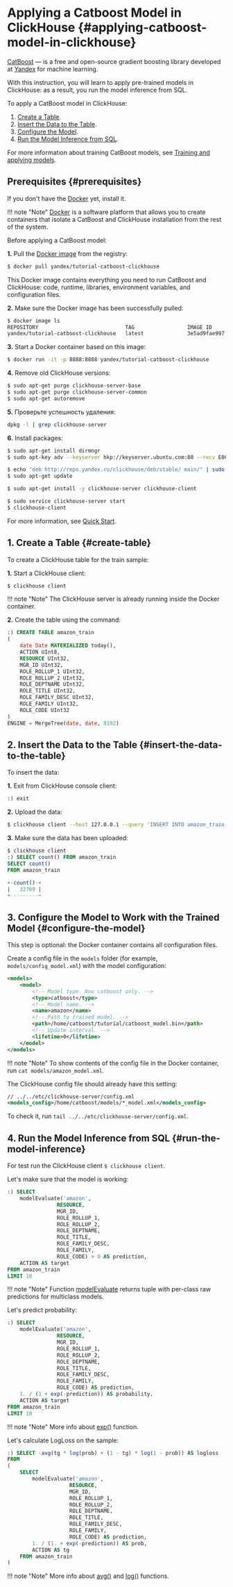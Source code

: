 # Applying a Catboost Model in ClickHouse {#applying-catboost-model-in-clickhouse}

[CatBoost](https://catboost.ai) — is a free and open-source gradient boosting library developed at [Yandex](https://yandex.com/company/) for machine learning.

With this instruction, you will learn to apply pre-trained models in ClickHouse: as a result, you run the model inference from SQL.

To apply a CatBoost model in ClickHouse:

1. [Create a Table](#create-table).
2. [Insert the Data to the Table](#insert-the-data-to-the-table).
3. [Configure the Model](#configure-the-model).
4. [Run the Model Inference from SQL](#run-the-model-inference).

For more information about training CatBoost models, see [Training and applying models](https://catboost.ai/docs/features/training.html#training).

## Prerequisites {#prerequisites}

If you don't have the [Docker](https://docs.docker.com/install/) yet, install it.

!!! note "Note"
    [Docker](https://www.docker.com) is a software platform that allows you to create containers that isolate a CatBoost and ClickHouse installation from the rest of the system.

Before applying a CatBoost model:

**1.** Pull the [Docker image](https://hub.docker.com/r/yandex/tutorial-catboost-clickhouse) from the registry:

```bash
$ docker pull yandex/tutorial-catboost-clickhouse
```

This Docker image contains everything you need to run CatBoost and ClickHouse: code, runtime, libraries, environment variables, and configuration files.

**2.** Make sure the Docker image has been successfully pulled:

```bash
$ docker image ls
REPOSITORY                            TAG                 IMAGE ID            CREATED             SIZE
yandex/tutorial-catboost-clickhouse   latest              3e5ad9fae997        19 months ago       1.58GB
```

**3.** Start a Docker container based on this image:

```bash
$ docker run -it -p 8888:8888 yandex/tutorial-catboost-clickhouse
```

**4.** Remove old ClickHouse versions:

```bash
$ sudo apt-get purge clickhouse-server-base
$ sudo apt-get purge clickhouse-server-common
$ sudo apt-get autoremove
```

**5.** Проверьте успешность удаления:

```bash
dpkg -l | grep clickhouse-server
```

**6.** Install packages:

```bash
$ sudo apt-get install dirmngr
$ sudo apt-key adv --keyserver hkp://keyserver.ubuntu.com:80 --recv E0C56BD4

$ echo "deb http://repo.yandex.ru/clickhouse/deb/stable/ main/" | sudo tee /etc/apt/sources.list.d/clickhouse.list
$ sudo apt-get update

$ sudo apt-get install -y clickhouse-server clickhouse-client

$ sudo service clickhouse-server start
$ clickhouse-client
```

For more information, see [Quick Start](https://clickhouse.yandex/#quick-start).

## 1. Create a Table {#create-table}

To create a ClickHouse table for the train sample:

**1.** Start a ClickHouse client:

```bash
$ clickhouse client
```

!!! note "Note"
    The ClickHouse server is already running inside the Docker container.

**2.** Create the table using the command:

```sql
:) CREATE TABLE amazon_train
(
    date Date MATERIALIZED today(), 
    ACTION UInt8, 
    RESOURCE UInt32, 
    MGR_ID UInt32, 
    ROLE_ROLLUP_1 UInt32, 
    ROLE_ROLLUP_2 UInt32, 
    ROLE_DEPTNAME UInt32, 
    ROLE_TITLE UInt32, 
    ROLE_FAMILY_DESC UInt32, 
    ROLE_FAMILY UInt32, 
    ROLE_CODE UInt32
)
ENGINE = MergeTree(date, date, 8192)
```

## 2. Insert the Data to the Table {#insert-the-data-to-the-table}

To insert the data:

**1.** Exit from ClickHouse console client:

```sql
:) exit
```

**2.** Upload the data:

```bash
$ clickhouse client --host 127.0.0.1 --query 'INSERT INTO amazon_train FORMAT CSVWithNames' < ~/amazon/train.csv
```

**3.** Make sure the data has been uploaded:

```sql
$ clickhouse client
:) SELECT count() FROM amazon_train
SELECT count()
FROM amazon_train

+-count()-+
|   32769 |
+---------+
```

## 3. Configure the Model to Work with the Trained Model {#configure-the-model}

This step is optional: the Docker container contains all configuration files. 

Create a config file in the `models` folder (for example, `models/config_model.xml`) with the model configuration:

```xml
<models>
    <model>
        <!-- Model type. Now catboost only. -->
        <type>catboost</type>
        <!-- Model name. -->
        <name>amazon</name>
        <!-- Path to trained model. -->
        <path>/home/catboost/tutorial/catboost_model.bin</path>
        <!-- Update interval. -->
        <lifetime>0</lifetime>
    </model>
</models>
```

!!! note "Note"
    To show contents of the config file in the Docker container, run `cat models/amazon_model.xml`.

The ClickHouse config file should already have this setting:

```xml
// ../../etc/clickhouse-server/config.xml
<models_config>/home/catboost/models/*_model.xml</models_config>
```

To check it, run `tail ../../etc/clickhouse-server/config.xml`.

## 4. Run the Model Inference from SQL {#run-the-model-inference}

For test run the ClickHouse client `$ clickhouse client`.

Let's make sure that the model is working:

```sql
:) SELECT 
    modelEvaluate('amazon', 
                RESOURCE,
                MGR_ID,
                ROLE_ROLLUP_1,
                ROLE_ROLLUP_2,
                ROLE_DEPTNAME,
                ROLE_TITLE,
                ROLE_FAMILY_DESC,
                ROLE_FAMILY,
                ROLE_CODE) > 0 AS prediction, 
    ACTION AS target
FROM amazon_train
LIMIT 10
```

!!! note "Note"
    Function [modelEvaluate](../query_language/functions/other_functions.md#function-modelevaluate) returns tuple with per-class raw predictions for multiclass models.

Let's predict probability:

```sql
:) SELECT 
    modelEvaluate('amazon', 
                RESOURCE,
                MGR_ID,
                ROLE_ROLLUP_1,
                ROLE_ROLLUP_2,
                ROLE_DEPTNAME,
                ROLE_TITLE,
                ROLE_FAMILY_DESC,
                ROLE_FAMILY,
                ROLE_CODE) AS prediction,
    1. / (1 + exp(-prediction)) AS probability, 
    ACTION AS target
FROM amazon_train
LIMIT 10
```

!!! note "Note"
    More info about [exp()](../query_language/functions/math_functions.md) function.

Let's calculate LogLoss on the sample:

```sql
:) SELECT -avg(tg * log(prob) + (1 - tg) * log(1 - prob)) AS logloss
FROM 
(
    SELECT 
        modelEvaluate('amazon', 
                    RESOURCE,
                    MGR_ID,
                    ROLE_ROLLUP_1,
                    ROLE_ROLLUP_2,
                    ROLE_DEPTNAME,
                    ROLE_TITLE,
                    ROLE_FAMILY_DESC,
                    ROLE_FAMILY,
                    ROLE_CODE) AS prediction,
        1. / (1. + exp(-prediction)) AS prob, 
        ACTION AS tg
    FROM amazon_train
)
```

!!! note "Note"
    More info about [avg()](../query_language/agg_functions/reference.md#agg_function-avg) and [log()](../query_language/functions/math_functions.md) functions.